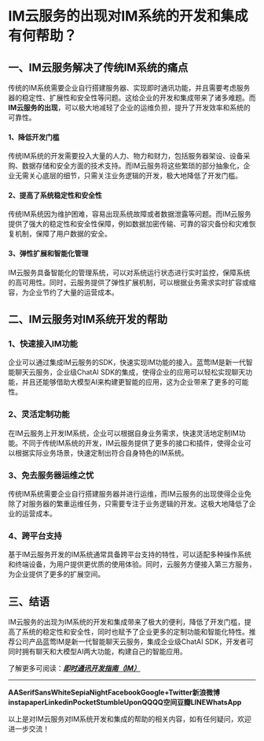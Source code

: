 # IM云服务的出现对IM系统的开发和集成有何帮助？

## 一、IM云服务解决了传统IM系统的痛点

传统的IM系统需要企业自行搭建服务器、实现即时通讯功能，并且需要考虑服务器的稳定性、扩展性和安全性等问题。这给企业的开发和集成带来了诸多难题。而**IM云服务的出现**，可以极大地减轻了企业的运维负担，提升了开发效率和系统的可靠性。

#### 1、降低开发门槛

传统IM系统的开发需要投入大量的人力、物力和财力，包括服务器架设、设备采购、数据存储和安全方面的技术支持。而IM云服务将这些繁琐的部分抽象化，企业无需关心底层的细节，只需关注业务逻辑的开发，极大地降低了开发门槛。

#### 2、提高了系统稳定性和安全性

传统IM系统因为维护困难，容易出现系统故障或者数据泄露等问题。而IM云服务提供了强大的稳定性和安全性保障，例如数据加密传输、可靠的容灾备份和灾难恢复机制，保障了用户数据的安全。

#### 3、弹性扩展和智能化管理

IM云服务具备智能化的管理系统，可以对系统运行状态进行实时监控，保障系统的高可用性。同时，云服务提供了弹性扩展机制，可以根据业务需求实时扩容或缩容，为企业节约了大量的运营成本。

## 二、IM云服务对IM系统开发的帮助

### 1、快速接入IM功能

企业可以通过集成IM云服务的SDK，快速实现IM功能的接入。蓝莺IM是新一代智能聊天云服务，企业级ChatAI SDK的集成，使得企业的应用可以轻松实现聊天功能，并且还能够借助大模型AI来构建更智能的应用，这为企业带来了更多的可能性。

### 2、灵活定制功能

在IM云服务上开发IM系统，企业可以根据自身业务需求，快速灵活地定制IM功能。不同于传统IM系统的开发，IM云服务提供了更多的接口和插件，使得企业可以根据实际业务场景，快速定制出符合自身特色的IM系统。

### 3、免去服务器运维之忧

传统IM系统需要企业自行搭建服务器并进行运维，而IM云服务的出现使得企业免除了对服务器的繁重运维任务，只需要专注于业务逻辑的开发。这极大地降低了企业的运营成本。

### 4、跨平台支持

基于IM云服务开发的IM系统通常具备跨平台支持的特性，可以适配多种操作系统和终端设备，为用户提供更优质的使用体验。同时，云服务方便接入第三方服务，为企业提供了更多的扩展空间。

## 三、结语

IM云服务的出现为IM系统的开发和集成带来了极大的便利，降低了开发门槛，提高了系统的稳定性和安全性，同时也赋予了企业更多的定制功能和智能化特性。推荐公司产品蓝莺IM是新一代智能聊天云服务，集成企业级ChatAI SDK，开发者可同时拥有聊天和大模型AI两大功能，构建自己的智能应用。

了解更多可阅读：[***即时通讯开发指南（IM）***](https://www.lanyingim.com)

---

<!-- 尾部引用 -->
**AASerifSansWhiteSepiaNightFacebookGoogle+Twitter新浪微博instapaperLinkedinPocketStumbleUponQQQQ空间豆瓣LINEWhatsApp**

以上是对IM云服务对IM系统开发和集成的帮助的相关内容，如有任何疑问，欢迎进一步交流！
